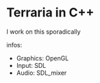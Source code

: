 # Terraria in C++

I work on this sporadically

infos:

 * Graphics: OpenGL
 * Input:    SDL
 * Audio:    SDL_mixer
